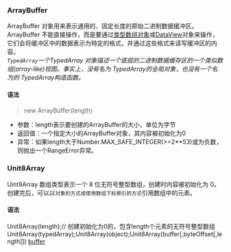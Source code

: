 ### ArrayBuffer
ArrayBuffer 对象用来表示通用的、固定长度的原始二进制数据缓冲区。ArrayBuffer 不能直接操作，而是要通过[类型数组对象](https://developer.mozilla.org/zh-CN/docs/Web/JavaScript/Reference/Global_Objects/TypedArray)或[DataView]()对象来操作，它们会将缓冲区中的数据表示为特定的格式，并通过这些格式来读写缓冲区的内容。\
*`TypedArray`一个TypedArray 对象描述一个底层的二进制数据缓存区的一个类似数组(array-like)视图。事实上，没有名为 TypedArray的全局对象，也没有一个名为的 TypedArray构造函数。*
#### 语法
> new ArrayBuffer(length)
- 参数：length表示要创建的ArrayBuffer的大小，单位为字节
- 返回值：一个指定大小的ArrayBuffer对象，其内容被初始化为0
- 异常：如果length大于Number.MAX_SAFE_INTEGER(>=2**53)或为负数，则抛出一个RangeError异常。
### Unit8Array
Uint8Array 数组类型表示一个 8 位无符号整型数组，创建时内容被初始化为 0。创建完后，可以以`对象的方式或使用数组下标索引的方式`引用数组中的元素。
#### 语法
Unit8Array(length);// 创建初始化为0的，包含length个元素的无符号整型数组Unit8Array(typedArray);Unit8Array(object);Unit8Array(buffer[,byteOffset[,length]])
[buffer](./buffer.js)

